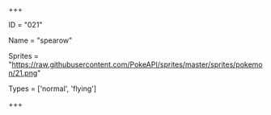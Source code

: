 




+++

ID = "021"

Name = "spearow"

Sprites = "https://raw.githubusercontent.com/PokeAPI/sprites/master/sprites/pokemon/21.png"

Types = ['normal', 'flying']

+++

